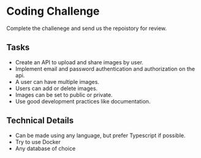 # Coding Challenge

Complete the challenege and send us the repoistory for review.

## Tasks
- Create an API to upload and share images by user.
- Implement email and password authentication and authorization on the api.
- A user can have multiple images.
- Users can add or delete images.
- Images can be set to public or private.
- Use good development practices like documentation.

## Technical Details
- Can be made using any language, but prefer Typescript if possible.
- Try to use Docker
- Any database of choice